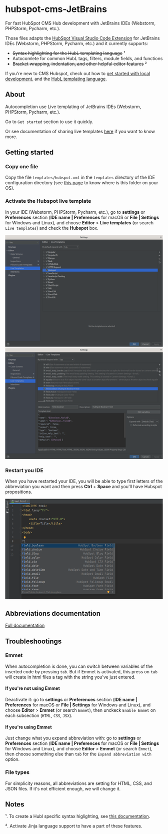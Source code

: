 # hubspot-cms-JetBrains

For fast HubSpot CMS Hub development with JetBrains IDEs (Webstorm, PHPStorm, Pycharm, etc.).

Those files adapts the [HubSpot Visual Studio Code Extension](https://github.com/HubSpot/hubspot-cms-vscode) for JetBrains IDEs (Webstorm, PHPStorm, Pycharm, etc.) and it currently supports:
- ~~Syntax highlighting for the HubL templating language~~ ¹
- Autocomlete for common HubL tags, filters, module fields, and functions
- ~~Bracket wrapping, indentation, and other helpful editor features~~ ²

If you're new to CMS Hubspot, check out how to [get started with local development.](https://designers.hubspot.com/docs/tools/local-development) and the [HubL templating language](https://designers.hubspot.com/docs/hubl/intro-to-hubl).

## About 

Autocompletion use Live templating of JetBrains IDEs (Webstorm, PHPStorm, Pycharm, etc.).

Go to `Get started` section to use it quickly.

Or see documentation of sharing live templates [here](https://www.jetbrains.com/help/idea/sharing-live-templates.html) if you want to know more. 

## Getting started

### Copy one file
Copy the file `templates/hubspot.xml` in the `templates` directory of the IDE configuration directory (see [this page](https://www.jetbrains.com/help/idea/tuning-the-ide.html#config-directory) to know where is this folder on your OS).

### Activate the Hubspot live template
In your IDE (Webstorm, PHPStorm, Pycharm, etc.), go to **settings** or **Preferences** section (**IDE name | Preferences** for macOS or **File | Settings** for Windows and Linux), and choose **Editor** > **Live templates** (or search `Live templates`) and check the **Hubspot** box.

![Activate Hubspot Live Template screenshot](images/screenshot-1.png "Activate Hubspot Live template")
![Activate Hubspot Live Template screenshot](images/screenshot-2.png "Activate Hubspot Live template")
 
### Restart you IDE
When you have restarted your IDE, you will be able to type first letters of the abbreviation you want and then press **Ctrl** + **Space** and you'll have Hubspot propositions.

![Activate Hubspot Live Template screenshot](images/screenshot-3.png "Autocompletion")

## Abbreviations documentation

[Full documentation](REFERENCES.md)

## Troubleshootings

### Emmet
When autocompletion is done, you can switch between variables of the inserted code by pressing `tab`. But if Emmet is activated, this press on `tab` will create in html files a tag with the string you've just entered.

#### If you're not using Emmet
Deactivate it: go to **settings** or **Preferences** section (**IDE name | Preferences** for macOS or **File | Settings** for Windows and Linux), and choose **Editor** > **Emmet** (or search `Emmet`), then unckeck `Enable Emmet` on each subsection (`HTML`, `CSS`, `JSX`).

#### If you're using Emmet
Just change what you expand abbreviation with: go to **settings** or **Preferences** section (**IDE name | Preferences** for macOS or **File | Settings** for Windows and Linux), and choose **Editor** > **Emmet** (or search `Emmet`), then choose something else than `tab` for the `Expand abbreviation with` option.

### File types
For simplicity reasons, all abbreviations are setting for HTML, CSS, and JSON files. If it's not efficient enough, we will change it. 

## Notes
¹. To create a Hubl specific syntax higlighting, see [this documentation](https://jetbrains.org/intellij/sdk/docs/reference_guide/custom_language_support.html).

². Activate Jinja language support to have a part of these features.